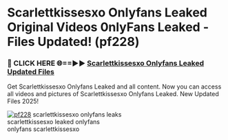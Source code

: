# Scarlettkissesxo Onlyfans Leaked Original Videos 0nlyFans Leaked - Files Updated! (pf228)

<h3>🔴 CLICK HERE 🌐==►► <a href="https://tinyurl.com/4seja8ks" rel="nofollow">Scarlettkissesxo Onlyfans Leaked Updated Files</a></h3>

Get Scarlettkissesxo Onlyfans Leaked and all content. Now you can access all videos and pictures of Scarlettkissesxo Onlyfans Leaked. New Updated Files 2025!

[![pf228](https://i.imgur.com/EWjZXRe.gif)](https://tinyurl.com/4seja8ks)
scarlettkissesxo onlyfans leaks<br>
scarlettkissesxo leaked onlyfans<br>
onlyfans scarlettkissesxo